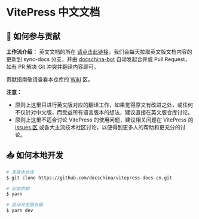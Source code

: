 # VitePress 中文文档

## 📝 如何参与贡献

**工作流介绍：** 英文文档的所在 [请点击此链接](https://github.com/vuejs/vitepress/tree/master/docs)，我们会每天拉取英文版文档内容的更新到 sync-docs 分支，并由 [docschina-bot](https://github.com/docschina-bot) 自动发起合并或 Pull Request，如有 PR 解决 Git 冲突并翻译内容即可。

贡献指南敬请查看本仓库的 [Wiki](https://github.com/vitejs/docs-cn/wiki) 区。

**注意：**

- 原则上这里只进行英文版对应的翻译工作，如果觉得原文有改进之处，或任何不仅针对中文版，而受益所有语言版本的想法，建议直接在英文版仓库讨论。
- 原则上这里不适合讨论 VitePress 的使用问题，建议相关问题在 VitePress 的 [issues 区](https://github.com/vuejs/vitepress/issues) 或各大主流技术社区讨论，以便得到更多人的帮助和更充分的讨论。

## 📥 如何本地开发

```bash
# 克隆本仓库
$ git clone https://github.com/docschina/vitepress-docs-cn.git

# 安装依赖
$ yarn

# 启动开发服务器
$ yarn dev
```
